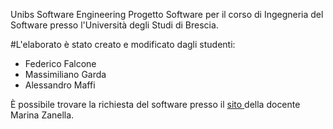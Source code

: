 Unibs Software Engineering
Progetto Software per il corso di Ingegneria del Software presso l'Università degli Studi di Brescia.

#L'elaborato è stato creato e modificato dagli studenti:
- Federico Falcone <br>
- Massimiliano Garda <br>
- Alessandro Maffi <br>

&Egrave; possibile trovare la richiesta del software presso il <a href="http://eracle.ing.unibs.it/se/aa2013-2014/Elaborato2013_14.pdf"> sito </a> della docente Marina Zanella.
